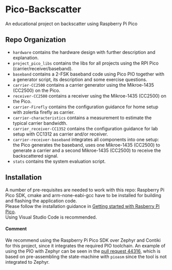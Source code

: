 # Pico-Backscatter
An educational project on backscatter using Raspberry Pi Pico

## Repo Organization
- `hardware` contains the hardware design with further description and explanation.
- `project_pico_libs` contains the libs for all projects using the RPI Pico (carrier/receiver/baseband).
- `baseband` contains a 2-FSK baseband code using Pico PIO together with a generator script, its description and some exercise questions.
- `carrier-CC2500` contains a carrier generator using the Mikroe-1435 (CC2500) on the Pico.
- `receiver-CC2500` contains a receiver using the Mikroe-1435 (CC2500) on the Pico.
- `carrier-Firefly` contains the configuration guidance for home setup with zolertia firefly as carrier.
- `carrier-characteristics` contains a measurement to estimate the typical carrier bandwidth.
- `carrier_receiver-CC1352` contains the configuration guidance for lab setup with CC1312 as carrier and/or receiver.
- `carrier-receiver-baseband` integrates all components into one setup: the Pico generates the baseband, uses one Mikroe-1435 (CC2500) to generate a carrier and a second Mikroe-1435 (CC2500) to receive the backscattered signal.
- `stats` contains the system evaluation script.

## Installation
A number of pre-requisites are needed to work with this repo:
Raspberry Pi Pico SDK, cmake and arm-none-eabi-gcc have to be installed for building and flashing the application code.
<br>Please follow the installation guidance in [Getting started with Rasberry Pi Pico](https://datasheets.raspberrypi.com/pico/getting-started-with-pico.pdf).
<br>Using Visual Studio Code is recommended.


#### Comment
We recommend using the Raspberry Pi Pico SDK over Zephyr and Contiki for this project, since it integrates the required PIO toolchain. An example of using the PIO with Zephyr can be seen in the [pull request 44316](https://github.com/zephyrproject-rtos/zephyr/pull/44316/files), which is based on pre-assembling the state-machine with `pioasm` since the tool is not integrated to Zephyr.
